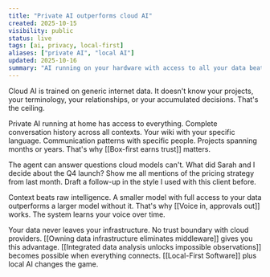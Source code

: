 ```yaml
---
title: "Private AI outperforms cloud AI"
created: 2025-10-15
visibility: public
status: live
tags: [ai, privacy, local-first]
aliases: ["private AI", "local AI"]
updated: 2025-10-16
summary: "AI running on your hardware with access to all your data beats cloud models trained on generic internet content. Context wins."
---
```


Cloud AI is trained on generic internet data. It doesn't know your projects, your terminology, your relationships, or your accumulated decisions. That's the ceiling.

Private AI running at home has access to everything. Complete conversation history across all contexts. Your wiki with your specific language. Communication patterns with specific people. Projects spanning months or years. That's why [[Box-first earns trust]] matters.

The agent can answer questions cloud models can't. What did Sarah and I decide about the Q4 launch? Show me all mentions of the pricing strategy from last month. Draft a follow-up in the style I used with this client before.

Context beats raw intelligence. A smaller model with full access to your data outperforms a larger model without it. That's why [[Voice in, approvals out]] works. The system learns your voice over time.

Your data never leaves your infrastructure. No trust boundary with cloud providers. [[Owning data infrastructure eliminates middleware]] gives you this advantage. [[Integrated data analysis unlocks impossible observations]] becomes possible when everything connects. [[Local-First Software]] plus local AI changes the game.
